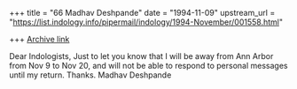 +++
title = "66 Madhav Deshpande"
date = "1994-11-09"
upstream_url = "https://list.indology.info/pipermail/indology/1994-November/001558.html"

+++
[Archive link](https://list.indology.info/pipermail/indology/1994-November/001558.html)

Dear Indologists,
	Just to let you know that I will be away from Ann Arbor from Nov 
9 to Nov 20, and will not be able to respond to personal messages until 
my return.  Thanks.
        Madhav Deshpande





